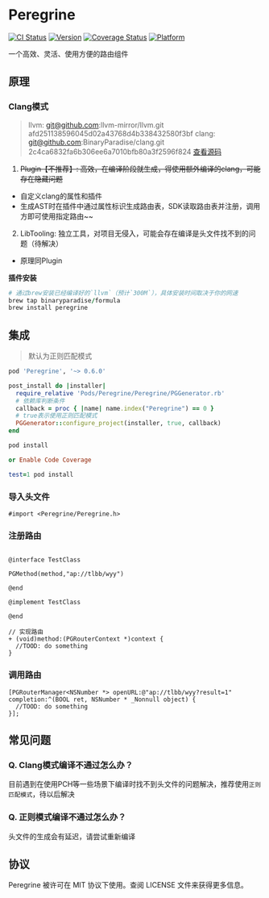 # Peregrine

[![CI Status](https://img.shields.io/travis/BinaryParadise/Peregrine.svg?style=flat)](https://travis-ci.org/BinaryParadise/Peregrine)
[![Version](https://img.shields.io/cocoapods/v/Peregrine.svg?style=flat)](https://cocoapods.org/pods/Peregrine)
[![Coverage Status](https://coveralls.io/repos/github/BinaryParadise/Peregrine/badge.svg?branch=master)](https://coveralls.io/github/BinaryParadise/Peregrine?branch=master)
[![Platform](https://img.shields.io/cocoapods/p/Peregrine.svg?style=flat)](https://cocoapods.org/pods/Peregrine)



一个高效、灵活、使用方便的路由组件

## 原理

### Clang模式

> llvm: git@github.com:llvm-mirror/llvm.git afd251138596045d02a43768d4b338432580f3bf
> clang: git@github.com:BinaryParadise/clang.git 2c4ca6832fa6b306ee6a7010bfb80a3f2596f824 [查看源码](https://github.com/BinaryParadise/clang/tree/clang11)

1. ~~Plugin【不推荐】: 高效，在编译阶段就生成，得使用额外编译的clang，可能存在隐藏问题~~

  - 自定义clang的属性和插件
  - 生成AST时在插件中通过属性标识生成路由表，SDK读取路由表并注册，调用方即可使用指定路由~~
2. LibTooling: 独立工具，对项目无侵入，可能会存在编译是头文件找不到的问题（待解决）
  - 原理同Plugin

**插件安装**

```ruby
# 通过brew安装已经编译好的`llvm`（预计`300M`），具体安装时间取决于你的网速
brew tap binaryparadise/formula
brew install peregrine
```

## 集成

> 默认为正则匹配模式

```ruby
pod 'Peregrine', '~> 0.6.0'

post_install do |installer|
  require_relative 'Pods/Peregrine/Peregrine/PGGenerator.rb'
  # 依赖库判断条件
  callback = proc { |name| name.index("Peregrine") == 0 }
  # true表示使用正则匹配模式
  PGGenerator::configure_project(installer, true, callback)
end
```

```ruby
pod install

or Enable Code Coverage

test=1 pod install
```

### 导入头文件


```objc
#import <Peregrine/Peregrine.h>
```

### 注册路由

```objc

@interface TestClass

PGMethod(method,"ap://tlbb/wyy")

@end

@implement TestClass

@end

// 实现路由
+ (void)method:(PGRouterContext *)context {
  //TOOD: do something
}

```
### 调用路由

```objc
[PGRouterManager<NSNumber *> openURL:@"ap://tlbb/wyy?result=1" completion:^(BOOL ret, NSNumber * _Nonnull object) {
  //TOOD: do something
}];

```

## 常见问题

### Q. Clang模式编译不通过怎么办？

目前遇到在使用PCH等一些场景下编译时找不到头文件的问题解决，推荐使用`正则匹配模式`，待以后解决

### Q. 正则模式编译不通过怎么办？

头文件的生成会有延迟，请尝试重新编译

## 协议

Peregrine 被许可在 MIT 协议下使用。查阅 LICENSE 文件来获得更多信息。